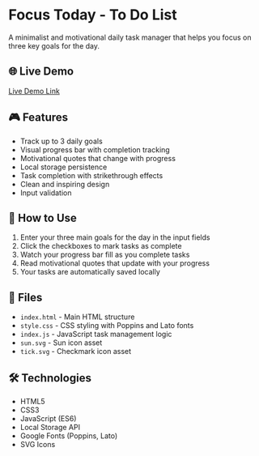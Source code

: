 # Focus Today - To Do List

A minimalist and motivational daily task manager that helps you focus on three key goals for the day.

## 🌐 Live Demo

[Live Demo Link](https://todo-htmlcssjs.netlify.app/)

## 🎮 Features

- Track up to 3 daily goals
- Visual progress bar with completion tracking
- Motivational quotes that change with progress
- Local storage persistence
- Task completion with strikethrough effects
- Clean and inspiring design
- Input validation

## 🎯 How to Use

1. Enter your three main goals for the day in the input fields
2. Click the checkboxes to mark tasks as complete
3. Watch your progress bar fill as you complete tasks
4. Read motivational quotes that update with your progress
5. Your tasks are automatically saved locally

## 📁 Files

- `index.html` - Main HTML structure
- `style.css` - CSS styling with Poppins and Lato fonts
- `index.js` - JavaScript task management logic
- `sun.svg` - Sun icon asset
- `tick.svg` - Checkmark icon asset

## 🛠️ Technologies

- HTML5
- CSS3
- JavaScript (ES6)
- Local Storage API
- Google Fonts (Poppins, Lato)
- SVG Icons
